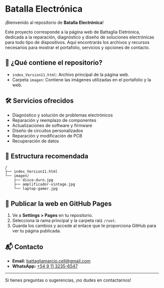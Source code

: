 # Batalla Electrónica

¡Bienvenido al repositorio de **Batalla Electrónica**!

Este proyecto corresponde a la página web de Battaglia Eletrónica, dedicada a la reparación, diagnóstico y diseño de soluciones electrónicas para todo tipo de dispositivos. Aquí encontrarás los archivos y recursos necesarios para mostrar el portafolio, servicios y opciones de contacto.

## 🚀 ¿Qué contiene el repositorio?

- `index_Version11.html`: Archivo principal de la página web.
- Carpeta `imagen`: Contiene las imágenes utilizadas en el portafolio y la web.

## 🛠️ Servicios ofrecidos

- Diagnóstico y solución de problemas electrónicos
- Reparación y reemplazo de componentes
- Actualizaciones de software y firmware
- Diseño de circuitos personalizados
- Reparación y modificación de PCB
- Recuperación de datos

## 📁 Estructura recomendada

```
/
├── index_Version11.html
└── imagen/
    ├── disco-duro.jpg
    ├── amplificador-vintage.jpg
    └── laptop-gamer.jpg
```

## 📡 Publicar la web en GitHub Pages

1. Ve a **Settings > Pages** en tu repositorio.
2. Selecciona la rama principal y la carpeta raíz `/root`.
3. Guarda los cambios y accede al enlace que te proporciona GitHub para ver tu página publicada.

## 📬 Contacto

- **Email:** battagliamarcio.cell@gmail.com
- **WhatsApp:** [+54 9 11 3235-6547](https://wa.me/5491132356547)

---

Si tienes preguntas o sugerencias, ¡no dudes en contactarnos!
